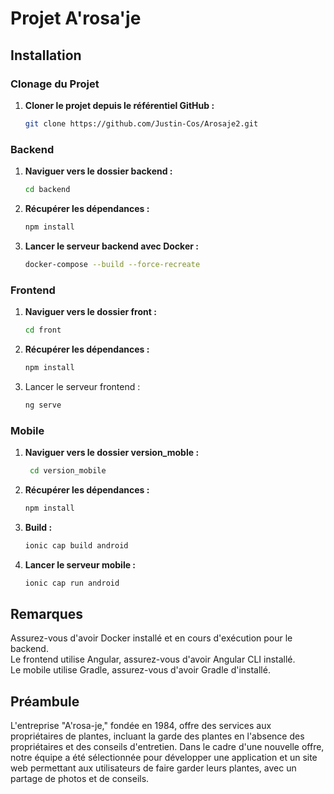 # Projet A'rosa'je

## Installation

### Clonage du Projet

1. **Cloner le projet depuis le référentiel GitHub :**
   ```bash
   git clone https://github.com/Justin-Cos/Arosaje2.git

### Backend

1. **Naviguer vers le dossier backend :**
   ```bash
   cd backend

2. **Récupérer les dépendances :**
   ```bash
   npm install

3. **Lancer le serveur backend avec Docker :** 
   ```bash
   docker-compose --build --force-recreate

### Frontend

1. **Naviguer vers le dossier front :**
   ```bash
   cd front

2. **Récupérer les dépendances :**
   ```bash
   npm install
3. Lancer le serveur frontend :
   ```bash
   ng serve

### Mobile

1. **Naviguer vers le dossier version_moble :**
   ```bash
    cd version_mobile
   
2. **Récupérer les dépendances :**
   ```bash
   npm install
   
3. **Build  :**
   ```bash
   ionic cap build android

4. **Lancer le serveur mobile  :**
   ```bash
   ionic cap run android 
   
   
## Remarques

Assurez-vous d'avoir Docker installé et en cours d'exécution pour le backend.  
Le frontend utilise Angular, assurez-vous d'avoir Angular CLI installé.  
Le mobile utilise Gradle, assurez-vous d'avoir Gradle d'installé.

## Préambule

L'entreprise "A'rosa-je," fondée en 1984, offre des services aux propriétaires de plantes, incluant la garde des plantes en l'absence des propriétaires et des conseils d'entretien. Dans le cadre d'une nouvelle offre, notre équipe a été sélectionnée pour développer une application et un site web permettant aux utilisateurs de faire garder leurs plantes, avec un partage de photos et de conseils. 
